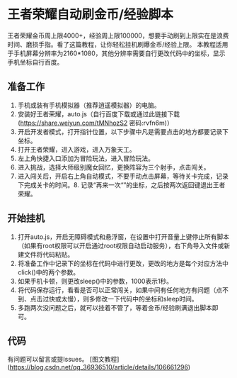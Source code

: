 # 王者荣耀自动刷金币/经验脚本
王者荣耀金币周上限4000+，经验周上限100000，想要手动刷到上限实在是浪费时间、磨损手指。看了这篇教程，让你轻松挂机刷爆金币/经验上限。 本教程适用于手机屏幕分辨率为2160*1080，其他分辨率需要自行更改代码中的坐标，显示手机坐标自行百度。
## 准备工作
1. 手机或装有手机模拟器（推荐逍遥模拟器）的电脑。
2. 安装好王者荣耀，auto.js（自行百度下载或通过此链接下载(https://share.weiyun.com/tMNhozS2 密码:rvfn6m)）
3. 开启开发者模式，打开指针位置，以下步骤中凡是需要点击的地方都要记录下坐标。
4. 打开王者荣耀，进入游戏，进入万象天工。
5. 左上角快捷入口添加为冒险玩法，进入冒险玩法。
6. 进入挑战，选择大师级别魔女回忆，更换阵容为三个射手，点击闯关。
7. 进入闯关后，开启右上角自动模式，不要手动点击屏幕，等待关卡完成，记录下完成关卡的时间。8. 记录“再来一次“”的坐标，之后按两次返回键退出王者荣耀。
## 开始挂机
1. 打开auto.js，开启无障碍模式和悬浮窗，在设置中打开音量上键停止所有脚本（如果有root权限可以开启通过root权限自动启动服务），右下角导入文件或新建文件将代码粘贴。
2. 将准备工作中记录下的坐标在代码中进行更改，更改的地方是每个对应方法中click()中的两个参数。
3. 如果手机卡顿，则更改sleep()中的参数，1000表示1秒。
4. 将代码保存运行，看看是否可以正常闯关，如果中间有任何地方有问题（点不到、点击过快或太慢），则多修改一下代码中的坐标和sleep时间。
5. 多跑两次没问题之后，就可以挂着不管了，等着金币/经验刷满退出脚本即可。
## 代码
有问题可以留言或提Issues。
[图文教程] (https://blog.csdn.net/qq_36936510/article/details/106661296)
